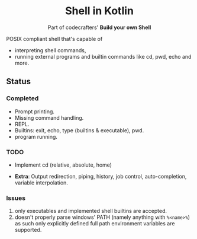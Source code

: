 <div align="center">
   <h1>Shell in Kotlin</h1>
   <p>Part of codecrafters' <b>Build your own Shell</b></p>
</div>

POSIX compliant shell that's capable of
- interpreting shell commands,
- running external programs and builtin commands like
cd, pwd, echo and more.

## Status

### Completed

- Prompt printing.
- Missing command handling.
- REPL.
- Builtins: exit, echo, type (builtins & executable), pwd.
- program running.

### TODO

- Implement cd (relative, absolute, home)

- **Extra**: Output redirection, piping, history, job control, auto-completion, variable interpolation.

### Issues

1. only executables and implemented shell builtins are accepted.
2. doesn't properly parse windows' PATH
   (namely anything with `%<name>%`) as such only explicitly defined full path environment variables are supported.